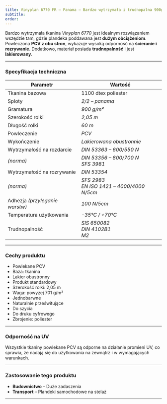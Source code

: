 ```yaml
---
title: Vinyplan 6770 FR – Panama – Bardzo wytrzymała i trudnopalna 900g
subtitle: 
order: 
---
```




Bardzo wytrzymała tkanina *Vinyplan 6770* jest idealnym rozwiązaniem wszędzie tam, gdzie plandeka poddawana jest **dużym obciążeniom**. Powleczona **PCV z obu stron**, wykazuje wysoką odporność na **ścieranie i rozrywanie**. Dodatkowo, materiał posiada **trudnopalność** i jest **lakierowany**.

---

### **Specyfikacja techniczna**

| **Parametr**                  | **Wartość**                      |
|--------------------------------|----------------------------------|
| Tkanina bazowa                | 1100 dtex poliester              |
| Sploty                         | *2/2 – panama*                   |
| Gramatura                      | *900 g/m²*                      |
| Szerokość rolki                | *2,05 m*                        |
| Długość rolki                  | *60 m*                          |
| Powleczenie                    | *PCV*                           |
| Wykończenie                    | *Lakierowana obustronnie*       |
| Wytrzymałość na rozdarcie      | *DIN 53363 – 600/550 N*         |
| *(norma)*                      | *DIN 53356 – 800/700 N*<br>*SFS 3981* |
| Wytrzymałość na rozrywanie     | *DIN 53354*                     |
| *(norma)*                      | *SFS 2983*<br>*EN ISO 1421 – 4000/4000 N/5cm* |
| Adhezja *(przyleganie warstw)* | *100 N/5cm*                     |
| Temperatura użytkowania        | *-35°C / +70°C*                 |
| Trudnopalność                  | *SIS 650082*<br>*DIN 4102B1*<br>*M2* |

---

### **Cechy produktu**
- Powlekane PCV  
- Baza: tkanina  
- Lakier obustronny  
- Produkt standardowy  
- Szerokość rolki: 2,05 m  
- Waga: powyżej 701 g/m²  
- Jednobarwne  
- Naturalnie prześwitujące  
- Do szycia  
- Do druku cyfrowego  
- Zbrojenie: poliester  

---

### **Odporność na UV**
Wszystkie tkaniny powlekane PCV są odporne na działanie promieni UV, co sprawia, że nadają się do użytkowania na zewnątrz i w wymagających warunkach.

---

### **Zastosowanie tego produktu**
- **Budownictwo** – Duże zadaszenia  
- **Transport** – Plandeki samochodowe na stelaż  

---


